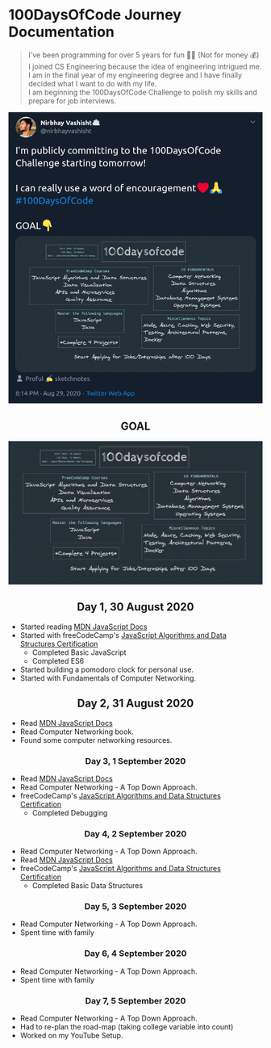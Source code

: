 # 100DaysOfCode Journey Documentation
> I've been programming for over 5 years for fun :man_technologist: (Not for money &#128176;)<br>
> I joined CS Engineering because the idea of engineering intrigued me.<br>
> I am in the final year of my engineering degree and I have finally decided what I want to do with my life.<br>
> I am beginning the 100DaysOfCode Challenge to polish my skills and prepare for job interviews.<br>

![Tweet Image](https://github.com/nirbhayvashisht/100DaysOfCode/blob/master/resources/ss.png)

## <center>GOAL</center>
![Goal](https://github.com/nirbhayvashisht/100DaysOfCode/blob/master/resources/Screenshot%20from%202020-08-29%2020-07-07.png)

## <center>Day 1, 30 August 2020</center>
- Started reading [MDN JavaScript Docs](https://developer.mozilla.org/en-US/docs/Web/JavaScript/Guide) 
- Started with freeCodeCamp's [JavaScript Algorithms and Data Structures Certification](https://www.freecodecamp.org/learn/) 
    - Completed Basic JavaScript
    - Completed ES6
- Started building a pomodoro clock for personal use.
- Started with Fundamentals of Computer Networking.

## <center>Day 2, 31 August 2020</center>
- Read [MDN JavaScript Docs](https://developer.mozilla.org/en-US/docs/Web/JavaScript/Guide)
- Read Computer Networking book.
- Found some computer networking resources.

### <center>Day 3, 1 September 2020</center>
- Read [MDN JavaScript Docs](https://developer.mozilla.org/en-US/docs/Web/JavaScript/Guide)
- Read Computer Networking - A Top Down Approach.
- freeCodeCamp's [JavaScript Algorithms and Data Structures Certification](https://www.freecodecamp.org/learn/) 
    - Completed Debugging

### <center>Day 4, 2 September 2020</center>
- Read Computer Networking - A Top Down Approach.
- Read [MDN JavaScript Docs](https://developer.mozilla.org/en-US/docs/Web/JavaScript/Guide)
- freeCodeCamp's [JavaScript Algorithms and Data Structures Certification](https://www.freecodecamp.org/learn/) 
    - Completed Basic Data Structures

### <center>Day 5, 3 September 2020</center>
- Read Computer Networking - A Top Down Approach.
- Spent time with family

### <center>Day 6, 4 September 2020</center>
- Read Computer Networking - A Top Down Approach.
- Spent time with family

### <center>Day 7, 5 September 2020</center>
- Read Computer Networking - A Top Down Approach.
- Had to re-plan the road-map (taking college variable into count)
- Worked on my YouTube Setup.
